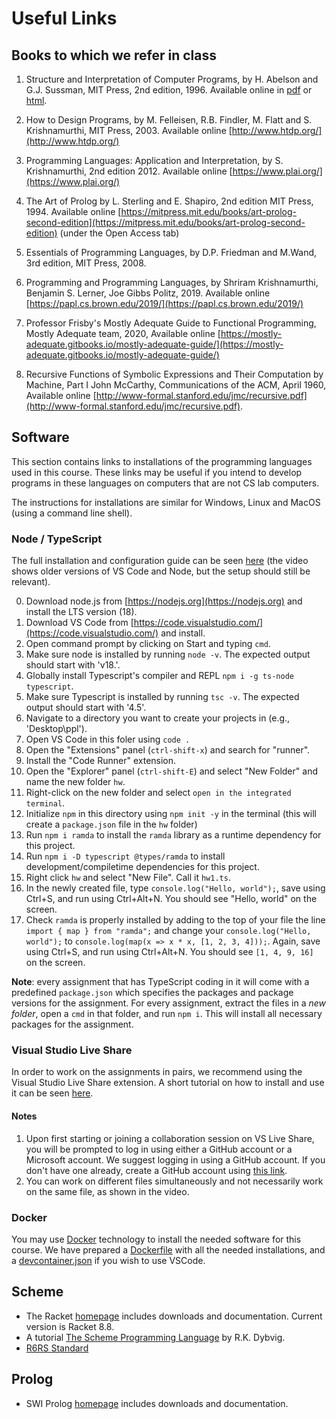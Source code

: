 # Useful Links

## Books to which we refer in class

1. Structure and Interpretation of Computer Programs, by H. Abelson and G.J. Sussman, MIT Press, 2nd edition, 1996. Available online in [pdf](https://sicpebook.wordpress.com/ebook/) or [html](https://mitpress.mit.edu/sites/default/files/sicp/full-text/book/book.html).

2. How to Design Programs, by M. Felleisen, R.B. Findler, M. Flatt and S. Krishnamurthi, MIT Press, 2003. Available online [http://www.htdp.org/](http://www.htdp.org/)

3. Programming Languages: Application and Interpretation, by S. Krishnamurthi, 2nd edition 2012. Available online [https://www.plai.org/](https://www.plai.org/)

4. The Art of Prolog by L. Sterling and E. Shapiro, 2nd edition MIT Press, 1994. Available online [https://mitpress.mit.edu/books/art-prolog-second-edition](https://mitpress.mit.edu/books/art-prolog-second-edition) (under the Open Access tab)

5. Essentials of Programming Languages, by D.P. Friedman and M.Wand, 3rd edition, MIT Press, 2008.

6. Programming and Programming Languages, by Shriram Krishnamurthi, Benjamin S. Lerner, Joe Gibbs Politz, 2019. Available online [https://papl.cs.brown.edu/2019/](https://papl.cs.brown.edu/2019/)

7. Professor Frisby's Mostly Adequate Guide to Functional Programming, Mostly Adequate team, 2020, Available online [https://mostly-adequate.gitbooks.io/mostly-adequate-guide/](https://mostly-adequate.gitbooks.io/mostly-adequate-guide/)

8. Recursive Functions of Symbolic Expressions and Their Computation by Machine, Part I John McCarthy, Communications of the ACM, April 1960, Available online [http://www-formal.stanford.edu/jmc/recursive.pdf](http://www-formal.stanford.edu/jmc/recursive.pdf). 

## Software

This section contains links to installations of the programming languages used in this course. These links may be useful if you intend to develop programs in these languages on computers that are not CS lab computers.

The instructions for installations are similar for Windows, Linux and MacOS (using a command line shell).

### Node / TypeScript

The full installation and configuration guide can be seen [here](https://youtu.be/tnn_a4hReKs) (the video shows older versions of VS Code and Node, but the setup should still be relevant).


0. Download node.js from [https://nodejs.org](https://nodejs.org) and install the LTS version (18).
0. Download VS Code from [https://code.visualstudio.com/](https://code.visualstudio.com/) and install.
0. Open command prompt by clicking on Start and typing `cmd`.
0. Make sure node is installed by running `node -v`. The expected output should start with 'v18.'.
0. Globally install Typescript's compiler and REPL `npm i -g ts-node typescript`.
1. Make sure Typescript is installed by running `tsc -v`. The expected output should start with '4.5'.
2. Navigate to a directory you want to create your projects in (e.g., 'Desktop\ppl').
3. Open VS Code in this foler using `code .`
4. Open the "Extensions" panel (`ctrl-shift-x`) and search for "runner".
5. Install the "Code Runner" extension.
6. Open the "Explorer" panel (`ctrl-shift-E`) and select "New Folder" and name the new folder `hw`.
7. Right-click on the new folder and select `open in the integrated terminal`.
8. Initialize `npm` in this directory using `npm init -y` in the terminal (this will create a `package.json` file in the `hw` folder)
9. Run `npm i ramda` to install the `ramda` library as a runtime dependency for this project.
10. Run `npm i -D typescript @types/ramda` to install development/compiletime dependencies for this project.
11. Right click `hw` and select "New File". Call it `hw1.ts`.
12. In the newly created file, type `console.log("Hello, world");`, save using Ctrl+S, and run using Ctrl+Alt+N. You should see "Hello, world" on the screen.
13. Check `ramda` is properly installed by adding to the top of your file the line `import { map } from "ramda";` and change your `console.log("Hello, world");` to `console.log(map(x => x * x, [1, 2, 3, 4]));`. Again, save using Ctrl+S, and run using Ctrl+Alt+N. You should see `[1, 4, 9, 16]` on the screen.

**Note**: every assignment that has TypeScript coding in it will come with a predefined `package.json` which specifies the packages and package versions for the assignment. For every assignment, extract the files in a *new folder*, open a `cmd` in that folder, and run `npm i`. This will install all necessary packages for the assignment.

### Visual Studio Live Share

In order to work on the assignments in pairs, we recommend using the Visual Studio Live Share extension. A short tutorial on how to install and use it can be seen [here](https://youtu.be/tjJf0UgMd0Q).

#### Notes

1. Upon first starting or joining a collaboration session on VS Live Share, you will be prompted to log in using either a GitHub account or a Microsoft account. We suggest logging in using a GitHub account. If you don't have one already, create a GitHub account using [this link](https://education.github.com/students).
2. You can work on different files simultaneously and not necessarily work on the same file, as shown in the video.

### Docker
You may use [Docker](https://www.docker.com/) technology to install the needed software for this course.
We have prepared a [Dockerfile](https://gist.github.com/yarongon/ea997b25faa7723fc648fa0710b883ea#file-dockerfile) with all the needed installations, and a [devcontainer.json](https://gist.github.com/yarongon/ea997b25faa7723fc648fa0710b883ea#file-devcontainer-json) if you wish to use VSCode.

## Scheme

* The Racket [homepage](http://racket-lang.org/) includes downloads and documentation. Current version is Racket 8.8.
* A tutorial [The Scheme Programming Language](http://www.scheme.com/tspl4/) by R.K. Dybvig.
* [R6RS Standard](http://www.r6rs.org/final/r6rs.pdf)

## Prolog

* SWI Prolog [homepage](http://www.swi-prolog.org/) includes downloads and documentation.
